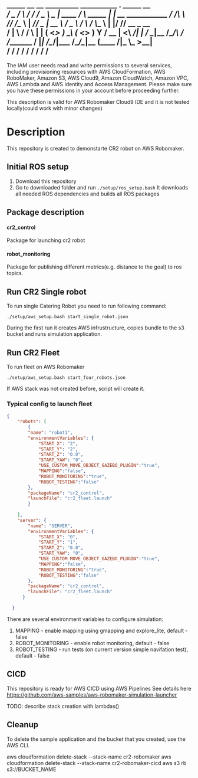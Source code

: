    _____  __      __  _________ __________      ___.             _____          __                 
  /  _  \/  \    /  \/   _____/ \______   \ ____\_ |__   ____   /     \ _____  |  | __ ___________ 
 /  /_\  \   \/\/   /\_____  \   |       _//  _ \| __ \ /  _ \ /  \ /  \\__  \ |  |/ // __ \_  __ \
/    |    \        / /        \  |    |   (  <_> ) \_\ (  <_> )    Y    \/ __ \|    <\  ___/|  | \/
\____|__  /\__/\  / /_______  /  |____|_  /\____/|___  /\____/\____|__  (____  /__|_ \\___  >__|   
        \/      \/          \/          \/           \/               \/     \/     \/    \/       
 ----------------------------------------------------------------- 

The IAM user needs read and write permissions to several services, including provisioning resources with AWS CloudFormation, AWS RoboMaker, Amazon S3, AWS Cloud9, Amazon CloudWatch, Amazon VPC, AWS Lambda and AWS Identity and Access Management. 
Please make sure you have these permissions in your account before proceeding further.


This description is valid for AWS Robomaker Cloud9 IDE and it is not tested locally(could work with minor changes)


# Description

This repository is created to demonstarte CR2 robot on AWS Robomaker.


## Initial ROS setup
1. Download this repository 
2. Go to downloaded folder and run `./setup/ros_setup.bash`
It downloads all needed ROS dependencies and builds all ROS packages




## Package description
#### cr2_control
Package for launching cr2 robot
#### robot_monitoring
Package for publishing different metrics(e.g. distance to the goal) to ros topics.

## Run CR2 Single robot
To run single Catering Robot you need to run following command:
```
./setup/aws_setup.bash start_single_robot.json
```
During the first run it creates AWS infrustructure, copies bundle to the s3 bucket and runs simulation application.


## Run CR2 Fleet

To run fleet on AWS Robomaker
```
./setup/aws_setup.bash start_four_robots.json 
```

If AWS stack was not created before, script will create it.


### Typical config to launch fleet 

```json
{
    "robots": [
        {
        "name": "robot1",
        "environmentVariables": {
            "START_X": "2",
            "START_Y": "2",
            "START_Z": "0.0",
            "START_YAW": "0",
            "USE_CUSTOM_MOVE_OBJECT_GAZEBO_PLUGIN":"true",
            "MAPPING":"false",
            "ROBOT_MONITORING":"true",
            "ROBOT_TESTING":"false"
        },
        "packageName": "cr2_control",
        "launchFile": "cr2_fleet.launch"
        }
      
    ],
    "server": {
        "name": "SERVER",
        "environmentVariables": {
            "START_X": "0",
            "START_Y": "1",
            "START_Z": "0.0",
            "START_YAW": "0",
            "USE_CUSTOM_MOVE_OBJECT_GAZEBO_PLUGIN":"true",
            "MAPPING":"false",
            "ROBOT_MONITORING":"true",
            "ROBOT_TESTING":"false"
        },
        "packageName": "cr2_control",
        "launchFile": "cr2_fleet.launch"
      }

  }
```

There are several environment variables to configure simulation:
1. MAPPING - enable mapping using gmapping and explore_lite, default - false
2. ROBOT_MONITORING - enable robot monitoring, default - false 
3. ROBOT_TESTING - run tests (on current version simple navifation test), default - false


## CICD
This repository is ready for AWS CICD using AWS Pipelines
See details here https://github.com/aws-samples/aws-robomaker-simulation-launcher

TODO: describe stack creation with lambdas()




## Cleanup

To delete the sample application and the bucket that you created, use the AWS CLI.

aws cloudformation delete-stack --stack-name cr2-robomaker
aws cloudformation delete-stack --stack-name cr2-robomaker-cicd
aws s3 rb s3://BUCKET_NAME
